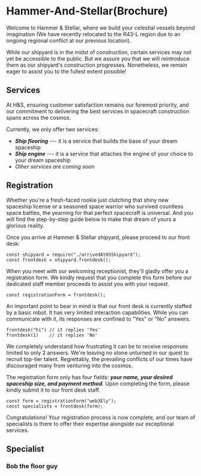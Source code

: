 # Hammer-And-Stellar(Brochure)

Welcome to Hammer & Stellar, where we build your celestial vessels beyond imagination (We have recently relocated to the R43-L region due to an ongoing regional conflict at our previous location). 

While our shipyard is in the midst of construction, certain services may not yet be accessible to the public. But we assure you that we will reintroduce them as our shipyard's construction progresses. Nonetheless, we remain eager to assist you to the fullest extent possible!

## Services

At H&S, ensuring customer satisfaction remains our foremost priority, and our commitment to delivering the best services in spacecraft construction spans across the cosmos. 

Currently, we only offer two services:
- ***Ship flooring*** --- it is a service that builds the base of your dream spaceship
- ***Ship engine*** --- it is a service that attaches the engine of your choice to your dream spaceship
- _Other services are coming soon_

## Registration

Whether you're a fresh-faced rookie just clutching that shiny new spaceship license or a seasoned space warrior who survived countless space battles, the yearning for that perfect spacecraft is universal. And you will find the step-by-step guide below to make that dream of yours a glorious reality.

Once you arrive at Hammer & Stellar shipyard, please proceed to our front desk:
```
const shipyard = require("./arrivedAtHSShipyard");
const frontdesk = shipyard.frontdesk();
```
When you meet with our welcoming receptionist, they'll gladly offer you a registration form. We kindly request that you complete this form before our dedicated staff member proceeds to assist you with your request.
```
const registrationForm = frontdesk();
```
An important point to bear in mind is that our front desk is currently staffed by a basic robot. It has very limited interaction capabilities. While you can communicate with it, its responses are confined to "Yes" or "No" answers.
```
frontdesk("hi") // it replies 'Yes'
frontdesk(1)    // it replies 'No'
```
We completely understand how frustrating it can be to receive responses limited to only 2 answers. We're leaving no stone unturned in our quest to recruit top-tier talent. Regrettably, the prevailing conflicts of our times have discouraged many from venturing into the cosmos.

The registration form only has four fields: ***your name, your desired spaceship size, and payment method***. Upon completing the form, please kindly submit it to our front desk staff.
```
const form = registrationForm("web3Ely");
const specialists = frontdesk(form);
```
Congratulations! Your registration process is now complete, and our team of specialists is there to offer their expertise alongside our exceptional services.

## Specialist 
### Bob the floor guy
